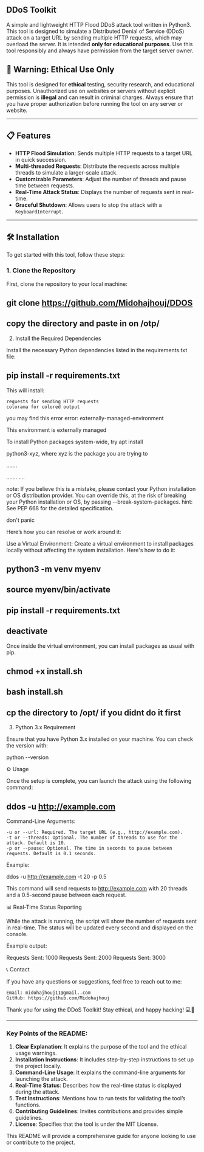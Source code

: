 ## DDoS Toolkit 

A simple and lightweight HTTP Flood DDoS attack tool written in Python3. This tool is designed to simulate a Distributed Denial of Service (DDoS) attack on a target URL by sending multiple HTTP requests, which may overload the server. It is intended **only for educational purposes**. Use this tool responsibly and always have permission from the target server owner.

## 🚨 **Warning: Ethical Use Only**
This tool is designed for **ethical** testing, security research, and educational purposes. Unauthorized use on websites or servers without explicit permission is **illegal** and can result in criminal charges. Always ensure that you have proper authorization before running the tool on any server or website.

---

## 📋 Features

- **HTTP Flood Simulation**: Sends multiple HTTP requests to a target URL in quick succession.
- **Multi-threaded Requests**: Distribute the requests across multiple threads to simulate a larger-scale attack.
- **Customizable Parameters**: Adjust the number of threads and pause time between requests.
- **Real-Time Attack Status**: Displays the number of requests sent in real-time.
- **Graceful Shutdown**: Allows users to stop the attack with a `KeyboardInterrupt`.

---

## 🛠️ Installation

To get started with this tool, follow these steps:

### 1. Clone the Repository

First, clone the repository to your local machine:


## git clone https://github.com/Midohajhouj/DDOS
## copy the directory and paste in on /otp/

2. Install the Required Dependencies

Install the necessary Python dependencies listed in the requirements.txt file:

## pip install -r requirements.txt

This will install:

    requests for sending HTTP requests
    colorama for colored output

you may find this error
 error: externally-managed-environment

This environment is externally managed

To install Python packages system-wide, try apt install

python3-xyz, where xyz is the package you are trying to

.......

.......
....

note: If you believe this is a mistake, please contact your Python installation or OS distribution provider. You can override this, at the risk of breaking your Python installation or OS, by passing --break-system-packages.
hint: See PEP 668 for the detailed specification.
 
don't panic

Here’s how you can resolve or work around it:

 Use a Virtual Environment: Create a virtual environment to install packages locally without affecting the system installation. Here's how to do it:

## python3 -m venv myenv

## source myenv/bin/activate

## pip install -r requirements.txt

## deactivate

Once inside the virtual environment, you can install packages as usual with pip.

## chmod +x install.sh

## bash install.sh

## cp the directory to /opt/ if you didnt do it first

3. Python 3.x Requirement

Ensure that you have Python 3.x installed on your machine. You can check the version with:

python --version

⚙️ Usage

Once the setup is complete, you can launch the attack using the following command:

## ddos -u http://example.com 

Command-Line Arguments:

    -u or --url: Required. The target URL (e.g., http://example.com).
    -t or --threads: Optional. The number of threads to use for the attack. Default is 10.
    -p or --pause: Optional. The time in seconds to pause between requests. Default is 0.1 seconds.

Example:

ddos -u http://example.com -t 20 -p 0.5

This command will send requests to http://example.com with 20 threads and a 0.5-second pause between each request.


📊 Real-Time Status Reporting

While the attack is running, the script will show the number of requests sent in real-time. The status will be updated every second and displayed on the console.

Example output:

Requests Sent: 1000
Requests Sent: 2000
Requests Sent: 3000


📞 Contact

If you have any questions or suggestions, feel free to reach out to me:

    Email: midohajhouj11@gmail..com
    GitHub: https://github.com/Midohajhouj

Thank you for using the DDoS Toolkit! Stay ethical, and happy hacking! 💻🎉


---

### Key Points of the README:

1. **Clear Explanation**: It explains the purpose of the tool and the ethical usage warnings.
2. **Installation Instructions**: It includes step-by-step instructions to set up the project locally.
3. **Command-Line Usage**: It explains the command-line arguments for launching the attack.
4. **Real-Time Status**: Describes how the real-time status is displayed during the attack.
5. **Test Instructions**: Mentions how to run tests for validating the tool’s functions.
6. **Contributing Guidelines**: Invites contributions and provides simple guidelines.
7. **License**: Specifies that the tool is under the MIT License.

This README will provide a comprehensive guide for anyone looking to use or contribute to the project.

